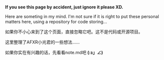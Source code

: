 **If you see this page by accident, just ignore it please XD.**


Here are someting in my mind. I'm not sure if it is right to put these personal matters here, using a repository for code storing...


如果你不小心来到了这个页面，直接忽略它吧。这不是代码或开源项目。

这里整理了AFXR小光君的一些想法……

如果你实在有兴趣的话，先看看note.md吧 __(:з」∠)__

